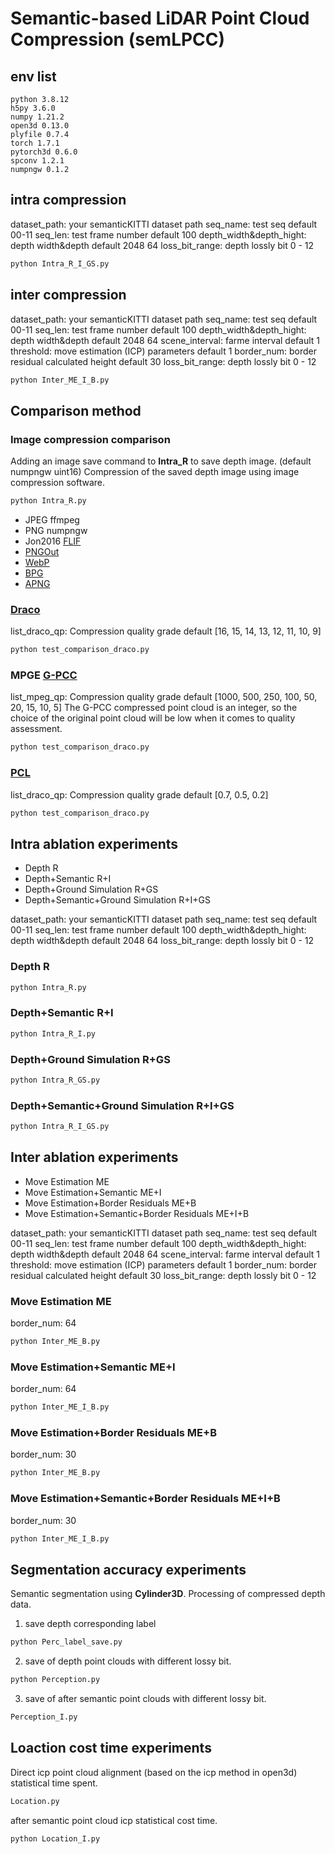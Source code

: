 # Semantic-based LiDAR Point Cloud Compression (semLPCC)

## env list

```
python 3.8.12
h5py 3.6.0
numpy 1.21.2
open3d 0.13.0
plyfile 0.7.4
torch 1.7.1
pytorch3d 0.6.0
spconv 1.2.1
numpngw 0.1.2
```

## intra compression

dataset_path: your semanticKITTI dataset path
seq_name: test seq default 00-11
seq_len: test frame number default 100
depth_width&depth_hight: depth width&depth default 2048 64
loss_bit_range: depth lossly bit 0 - 12

```python
python Intra_R_I_GS.py
```

## inter compression

dataset_path: your semanticKITTI dataset path
seq_name: test seq default 00-11
seq_len: test frame number default 100
depth_width&depth_hight: depth width&depth default 2048 64
scene_interval: farme interval default 1
threshold: move estimation (ICP) parameters default 1
border_num: border residual calculated height default 30
loss_bit_range: depth lossly bit 0 - 12

```python
python Inter_ME_I_B.py
```

## Comparison method

### Image compression comparison

Adding an image save command to **Intra_R** to save depth image. (default numpngw uint16)
Compression of the saved depth image using image compression software.

```python
python Intra_R.py
```

* JPEG ffmpeg
* PNG numpngw
* Jon2016 [FLIF](https://github.com/FLIF-hub/FLIF)
* [PNGOut](http://www.ardfry.com/pngoutwin)
* [WebP](http://developers.google.com/speed/webp)
* [BPG](http://bellard.org/bpg)
* [APNG](https://sourceforge.net/projects/apngasm)

### [Draco](htttps://github.com/google/draco) 

list_draco_qp: Compression quality grade default [16, 15, 14, 13, 12, 11, 10, 9]

```python
python test_comparison_draco.py
```

### MPGE [G-PCC](https://github.com/MPEGGroup/mpeg-pcc-tmc13)

list_mpeg_qp: Compression quality grade default [1000, 500, 250, 100, 50, 20, 15, 10, 5]
The G-PCC compressed point cloud is an integer, so the choice of the original point cloud will be low when it comes to quality assessment.

```python
python test_comparison_draco.py
```
### [PCL](https://github.com/PointCloudLibrary/pcl)

list_draco_qp: Compression quality grade default [0.7, 0.5, 0.2]

```python
python test_comparison_draco.py
```

## Intra ablation experiments

* Depth R
* Depth+Semantic R+I
* Depth+Ground Simulation R+GS
* Depth+Semantic+Ground Simulation R+I+GS

dataset_path: your semanticKITTI dataset path
seq_name: test seq default 00-11
seq_len: test frame number default 100
depth_width&depth_hight: depth width&depth default 2048 64
loss_bit_range: depth lossly bit 0 - 12

### Depth R

```python
python Intra_R.py
```

### Depth+Semantic R+I

```python
python Intra_R_I.py
```

### Depth+Ground Simulation R+GS

```python
python Intra_R_GS.py
```

### Depth+Semantic+Ground Simulation R+I+GS

```python
python Intra_R_I_GS.py
```

## Inter ablation experiments

* Move Estimation ME
* Move Estimation+Semantic ME+I
* Move Estimation+Border Residuals ME+B
* Move Estimation+Semantic+Border Residuals ME+I+B

dataset_path: your semanticKITTI dataset path
seq_name: test seq default 00-11
seq_len: test frame number default 100
depth_width&depth_hight: depth width&depth default 2048 64
scene_interval: farme interval default 1
threshold: move estimation (ICP) parameters default 1
border_num: border residual calculated height default 30
loss_bit_range: depth lossly bit 0 - 12

### Move Estimation ME

border_num: 64
```python
python Inter_ME_B.py
```

### Move Estimation+Semantic ME+I

border_num: 64
```python
python Inter_ME_I_B.py
```

### Move Estimation+Border Residuals ME+B

border_num: 30
```python
python Inter_ME_B.py
```

### Move Estimation+Semantic+Border Residuals ME+I+B

border_num: 30
```python
python Inter_ME_I_B.py
```

## Segmentation accuracy experiments

Semantic segmentation using **Cylinder3D**.
Processing of compressed depth data.

1. save depth corresponding label
```python
python Perc_label_save.py
```

2. save of depth point clouds with different lossy bit.
```python
python Perception.py
```

3. save of after semantic point clouds with different lossy bit.
```python
Perception_I.py
```

## Loaction cost time experiments

Direct icp point cloud alignment (based on the icp method in open3d) statistical time spent.
```python
Location.py
```

after semantic point cloud icp statistical cost time.
```python
python Location_I.py
```
